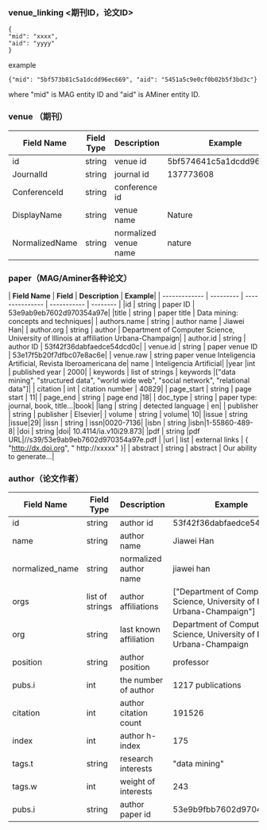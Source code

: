 ### venue_linking <期刊ID，论文ID>

```{
{
"mid": "xxxx",
"aid": "yyyy"
}
```

example

```
{"mid": "5bf573b81c5a1dcdd96ec669", "aid": "5451a5c9e0cf0b02b5f3bd3c"}
```


where "mid" is MAG entity ID and "aid" is AMiner entity ID.

### venue （期刊）


| **Field Name** | **Field Type** | **Description** | **Example** |
| -------------- | -------------- | --------------- | ----------- |
| id             | string | venue id | 5bf574641c5a1dcdd96f817b |
| JournalId      | string | journal id | 137773608 |
| ConferenceId   | string | conference id |
| DisplayName    | string | venue name | Nature |
| NormalizedName | string | normalized venue name | nature |

### paper（MAG/Aminer各种论文）

| **Field Name** | **Field** | **Description** | **Example**|
| ------------- | --------- | --------------- | ----------- | -------- |
|id      | string      | paper ID          | 53e9ab9eb7602d970354a97e|
|title              | string      | paper title       | Data mining: concepts and techniques|
| authors.name   | string    | author name |  Jiawei Han|
| author.org     | string   | author   | Department of Computer Science, University of Illinois at  affiliation  Urbana-Champaign|
| author.id      | string    | author ID                   | 53f42f36dabfaedce54dcd0c|
| venue.id       | string    | paper venue ID              | 53e17f5b20f7dfbc07e8ac6e|
| venue.raw      | string    paper venue                   Inteligencia Artificial, Revista Iberoamericana de| name     | Inteligencia Artificial|
|year             |int         | published year             | 2000|
| keywords       | list of   strings   | keywords |["data mining", "structured data", "world wide web", "social network", "relational data"]|
| citation   | int  | citation number  |   40829|
| page_start    | string    | page start           | 11|
| page_end      | string    | page end             |18|
| doc_type      | string    | paper type: journal, book, title…|book|
|lang           | string    | detected  language |  en|
| publisher     | string    | publisher     | Elsevier|
| volume        | string    | volume|   10|
|issue          | string    |issue|29|
|issn           | string    | issn|0020-7136|
|isbn           | string    |isbn|1-55860-489-8|
|doi            | string    |doi| 10.4114/ia.v10i29.873|
|pdf    | string |pdf URL|//s39/53e9ab9eb7602d970354a97e.pdf |
|url   |    list       | external links   | { "http://dx.doi.org", " http://xxxxx" }|
| abstract   | string   | abstract         | Our ability to generate…|

### author（论文作者）

| **Field Name** | **Field Type** | **Description** | **Example** |
| -------------- | -------------- | --------------- | ----------- |
|id|string|author id| 53f42f36dabfaedce54dcd0c|
|name|string|author name| Jiawei Han|
|normalized_name |  string| normalized author name   | jiawei han|
|orgs| list of strings   | author affiliations|["Department of Computer Science, University of Illinois  at Urbana-Champaign"] |
|org|string| last known affiliation   | Department of Computer Science, University of Illinois at Urbana-Champaign|
| position|string   | author position|professor|
|pubs.i |int|the number of author       |1217  publications|
|citation|int| author citation count    |191526|
|index|int| author h-index|175|
|tags.t|string| research interests       | "data mining"|
|tags.w|int| weight of interests|243|
|pubs.i|string| author paper id| 53e9b9fbb7602d97045f7bb8|




